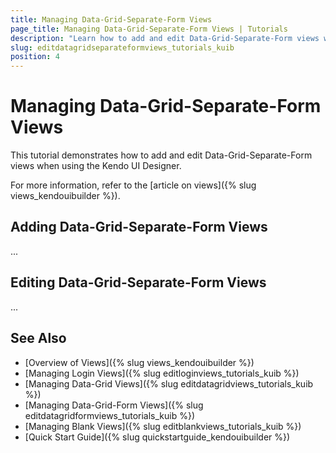 ```yaml
---
title: Managing Data-Grid-Separate-Form Views
page_title: Managing Data-Grid-Separate-Form Views | Tutorials
description: "Learn how to add and edit Data-Grid-Separate-Form views when using the Kendo UI Designer."
slug: editdatagridseparateformviews_tutorials_kuib
position: 4
---
```


# Managing Data-Grid-Separate-Form Views

This tutorial demonstrates how to add and edit Data-Grid-Separate-Form views when using the Kendo UI Designer.

For more information, refer to the [article on views]({% slug views_kendouibuilder %}).

## Adding Data-Grid-Separate-Form Views

...

## Editing Data-Grid-Separate-Form Views

...

## See Also

* [Overview of Views]({% slug views_kendouibuilder %})
* [Managing Login Views]({% slug editloginviews_tutorials_kuib %})
* [Managing Data-Grid Views]({% slug editdatagridviews_tutorials_kuib %})
* [Managing Data-Grid-Form Views]({% slug editdatagridformviews_tutorials_kuib %})
* [Managing Blank Views]({% slug editblankviews_tutorials_kuib %})
* [Quick Start Guide]({% slug quickstartguide_kendouibuilder %})
